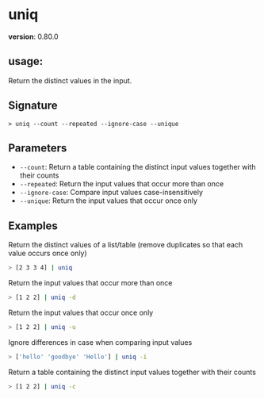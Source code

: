 # uniq

**version**: 0.80.0

## **usage**:

Return the distinct values in the input.

## Signature

`> uniq --count --repeated --ignore-case --unique`

## Parameters

- `--count`: Return a table containing the distinct input values together with their counts
- `--repeated`: Return the input values that occur more than once
- `--ignore-case`: Compare input values case-insensitively
- `--unique`: Return the input values that occur once only

## Examples

Return the distinct values of a list/table (remove duplicates so that each value occurs once only)

```bash
> [2 3 3 4] | uniq
```

Return the input values that occur more than once

```bash
> [1 2 2] | uniq -d
```

Return the input values that occur once only

```bash
> [1 2 2] | uniq -u
```

Ignore differences in case when comparing input values

```bash
> ['hello' 'goodbye' 'Hello'] | uniq -i
```

Return a table containing the distinct input values together with their counts

```bash
> [1 2 2] | uniq -c
```
